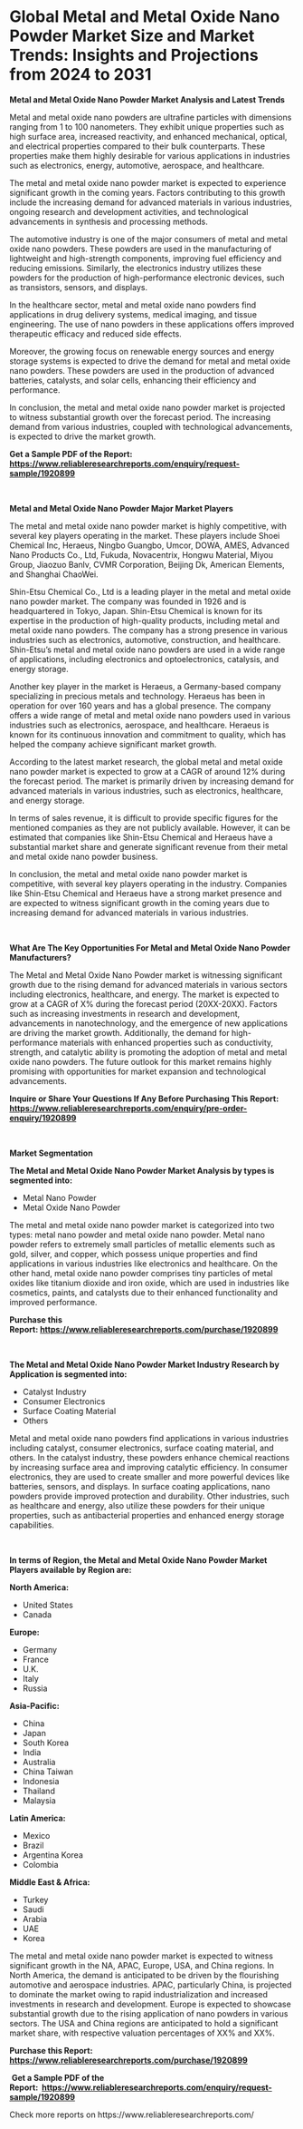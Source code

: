 <p><h1>Global Metal and Metal Oxide Nano Powder Market Size and Market Trends: Insights and Projections from 2024 to 2031</h1></p><p><strong>Metal and Metal Oxide Nano Powder Market Analysis and Latest Trends</strong></p>
<p><p>Metal and metal oxide nano powders are ultrafine particles with dimensions ranging from 1 to 100 nanometers. They exhibit unique properties such as high surface area, increased reactivity, and enhanced mechanical, optical, and electrical properties compared to their bulk counterparts. These properties make them highly desirable for various applications in industries such as electronics, energy, automotive, aerospace, and healthcare.</p><p>The metal and metal oxide nano powder market is expected to experience significant growth in the coming years. Factors contributing to this growth include the increasing demand for advanced materials in various industries, ongoing research and development activities, and technological advancements in synthesis and processing methods.</p><p>The automotive industry is one of the major consumers of metal and metal oxide nano powders. These powders are used in the manufacturing of lightweight and high-strength components, improving fuel efficiency and reducing emissions. Similarly, the electronics industry utilizes these powders for the production of high-performance electronic devices, such as transistors, sensors, and displays.</p><p>In the healthcare sector, metal and metal oxide nano powders find applications in drug delivery systems, medical imaging, and tissue engineering. The use of nano powders in these applications offers improved therapeutic efficacy and reduced side effects.</p><p>Moreover, the growing focus on renewable energy sources and energy storage systems is expected to drive the demand for metal and metal oxide nano powders. These powders are used in the production of advanced batteries, catalysts, and solar cells, enhancing their efficiency and performance.</p><p>In conclusion, the metal and metal oxide nano powder market is projected to witness substantial growth over the forecast period. The increasing demand from various industries, coupled with technological advancements, is expected to drive the market growth.</p></p>
<p><strong>Get a Sample PDF of the Report:&nbsp; <a href="https://www.reliableresearchreports.com/enquiry/request-sample/1920899">https://www.reliableresearchreports.com/enquiry/request-sample/1920899</a></strong></p>
<p>&nbsp;</p>
<p><strong>Metal and Metal Oxide Nano Powder Major Market Players</strong></p>
<p><p>The metal and metal oxide nano powder market is highly competitive, with several key players operating in the market. These players include Shoei Chemical Inc, Heraeus, Ningbo Guangbo, Umcor, DOWA, AMES, Advanced Nano Products Co., Ltd, Fukuda, Novacentrix, Hongwu Material, Miyou Group, Jiaozuo Banlv, CVMR Corporation, Beijing Dk, American Elements, and Shanghai ChaoWei.</p><p>Shin-Etsu Chemical Co., Ltd is a leading player in the metal and metal oxide nano powder market. The company was founded in 1926 and is headquartered in Tokyo, Japan. Shin-Etsu Chemical is known for its expertise in the production of high-quality products, including metal and metal oxide nano powders. The company has a strong presence in various industries such as electronics, automotive, construction, and healthcare. Shin-Etsu’s metal and metal oxide nano powders are used in a wide range of applications, including electronics and optoelectronics, catalysis, and energy storage.</p><p>Another key player in the market is Heraeus, a Germany-based company specializing in precious metals and technology. Heraeus has been in operation for over 160 years and has a global presence. The company offers a wide range of metal and metal oxide nano powders used in various industries such as electronics, aerospace, and healthcare. Heraeus is known for its continuous innovation and commitment to quality, which has helped the company achieve significant market growth.</p><p>According to the latest market research, the global metal and metal oxide nano powder market is expected to grow at a CAGR of around 12% during the forecast period. The market is primarily driven by increasing demand for advanced materials in various industries, such as electronics, healthcare, and energy storage.</p><p>In terms of sales revenue, it is difficult to provide specific figures for the mentioned companies as they are not publicly available. However, it can be estimated that companies like Shin-Etsu Chemical and Heraeus have a substantial market share and generate significant revenue from their metal and metal oxide nano powder business.</p><p>In conclusion, the metal and metal oxide nano powder market is competitive, with several key players operating in the industry. Companies like Shin-Etsu Chemical and Heraeus have a strong market presence and are expected to witness significant growth in the coming years due to increasing demand for advanced materials in various industries.</p></p>
<p>&nbsp;</p>
<p><strong>What Are The Key Opportunities For Metal and Metal Oxide Nano Powder Manufacturers?</strong></p>
<p><p>The Metal and Metal Oxide Nano Powder market is witnessing significant growth due to the rising demand for advanced materials in various sectors including electronics, healthcare, and energy. The market is expected to grow at a CAGR of X% during the forecast period (20XX-20XX). Factors such as increasing investments in research and development, advancements in nanotechnology, and the emergence of new applications are driving the market growth. Additionally, the demand for high-performance materials with enhanced properties such as conductivity, strength, and catalytic ability is promoting the adoption of metal and metal oxide nano powders. The future outlook for this market remains highly promising with opportunities for market expansion and technological advancements.</p></p>
<p><strong>Inquire or Share Your Questions If Any Before Purchasing This Report: <a href="https://www.reliableresearchreports.com/enquiry/pre-order-enquiry/1920899">https://www.reliableresearchreports.com/enquiry/pre-order-enquiry/1920899</a></strong></p>
<p>&nbsp;</p>
<p><strong>Market Segmentation</strong></p>
<p><strong>The Metal and Metal Oxide Nano Powder Market Analysis by types is segmented into:</strong></p>
<p><ul><li>Metal Nano Powder</li><li>Metal Oxide Nano Powder</li></ul></p>
<p><p>The metal and metal oxide nano powder market is categorized into two types: metal nano powder and metal oxide nano powder. Metal nano powder refers to extremely small particles of metallic elements such as gold, silver, and copper, which possess unique properties and find applications in various industries like electronics and healthcare. On the other hand, metal oxide nano powder comprises tiny particles of metal oxides like titanium dioxide and iron oxide, which are used in industries like cosmetics, paints, and catalysts due to their enhanced functionality and improved performance.</p></p>
<p><strong>Purchase this Report:&nbsp;<a href="https://www.reliableresearchreports.com/purchase/1920899">https://www.reliableresearchreports.com/purchase/1920899</a></strong></p>
<p>&nbsp;</p>
<p><strong>The Metal and Metal Oxide Nano Powder Market Industry Research by Application is segmented into:</strong></p>
<p><ul><li>Catalyst Industry</li><li>Consumer Electronics</li><li>Surface Coating Material</li><li>Others</li></ul></p>
<p><p>Metal and metal oxide nano powders find applications in various industries including catalyst, consumer electronics, surface coating material, and others. In the catalyst industry, these powders enhance chemical reactions by increasing surface area and improving catalytic efficiency. In consumer electronics, they are used to create smaller and more powerful devices like batteries, sensors, and displays. In surface coating applications, nano powders provide improved protection and durability. Other industries, such as healthcare and energy, also utilize these powders for their unique properties, such as antibacterial properties and enhanced energy storage capabilities.</p></p>
<p>&nbsp;</p>
<p><strong>In terms of Region, the Metal and Metal Oxide Nano Powder Market Players available by Region are:</strong></p>
<p>
    <p> <strong> North America: </strong>
        <ul>
            <li>United States</li>
            <li>Canada</li>
        </ul>
        </p> 
    <p> <strong> Europe: </strong>
        <ul>
            <li>Germany</li>
            <li>France</li>
            <li>U.K.</li>
            <li>Italy</li>
            <li>Russia</li>
        </ul>
        </p> 
    <p> <strong> Asia-Pacific: </strong>
        <ul>
            <li>China</li>
            <li>Japan</li>
            <li>South Korea</li>
            <li>India</li>
            <li>Australia</li>
            <li>China Taiwan</li>
            <li>Indonesia</li>
            <li>Thailand</li>
            <li>Malaysia</li>
        </ul>
        </p> 
    <p> <strong> Latin America: </strong>
        <ul>
            <li>Mexico</li>
            <li>Brazil</li>
            <li>Argentina Korea</li>
            <li>Colombia</li>
        </ul>
        </p> 
    <p> <strong> Middle East & Africa: </strong>
        <ul>
            <li>Turkey</li>
            <li>Saudi</li>
            <li>Arabia</li>
            <li>UAE</li>
            <li>Korea</li>
        </ul>
    </p>
    </p>
<p><p>The metal and metal oxide nano powder market is expected to witness significant growth in the NA, APAC, Europe, USA, and China regions. In North America, the demand is anticipated to be driven by the flourishing automotive and aerospace industries. APAC, particularly China, is projected to dominate the market owing to rapid industrialization and increased investments in research and development. Europe is expected to showcase substantial growth due to the rising application of nano powders in various sectors. The USA and China regions are anticipated to hold a significant market share, with respective valuation percentages of XX% and XX%.</p></p>
<p><strong>Purchase this Report: <a href="https://www.reliableresearchreports.com/purchase/1920899">https://www.reliableresearchreports.com/purchase/1920899</a></strong></p>
<p>&nbsp;<strong>Get a Sample PDF of the Report:&nbsp;&nbsp;<a href="https://www.reliableresearchreports.com/enquiry/request-sample/1920899">https://www.reliableresearchreports.com/enquiry/request-sample/1920899</a></strong></p>
<p><strong></strong></p>
<p>Check more reports on https://www.reliableresearchreports.com/</p>